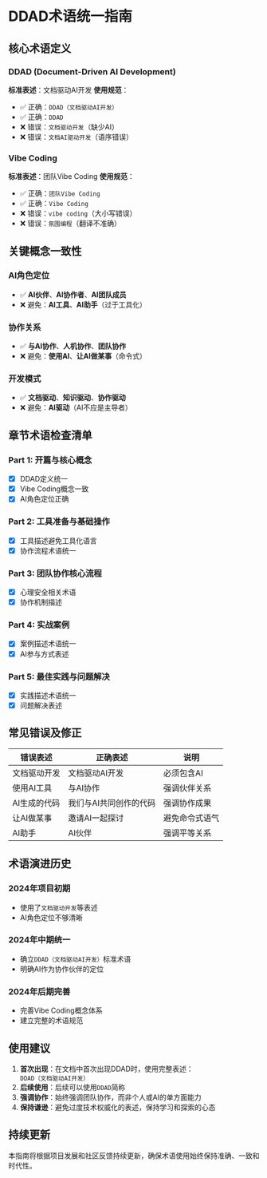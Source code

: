 # DDAD术语统一指南

## 核心术语定义

### DDAD (Document-Driven AI Development)
**标准表述**：文档驱动AI开发
**使用规范**：
- ✅ 正确：`DDAD（文档驱动AI开发）`
- ✅ 正确：`DDAD`
- ❌ 错误：`文档驱动开发`（缺少AI）
- ❌ 错误：`文档AI驱动开发`（语序错误）

### Vibe Coding
**标准表述**：团队Vibe Coding
**使用规范**：
- ✅ 正确：`团队Vibe Coding`
- ✅ 正确：`Vibe Coding`
- ❌ 错误：`vibe coding`（大小写错误）
- ❌ 错误：`氛围编程`（翻译不准确）

## 关键概念一致性

### AI角色定位
- ✅ **AI伙伴**、**AI协作者**、**AI团队成员**
- ❌ 避免：**AI工具**、**AI助手**（过于工具化）

### 协作关系
- ✅ **与AI协作**、**人机协作**、**团队协作**
- ❌ 避免：**使用AI**、**让AI做某事**（命令式）

### 开发模式
- ✅ **文档驱动**、**知识驱动**、**协作驱动**
- ❌ 避免：**AI驱动**（AI不应是主导者）

## 章节术语检查清单

### Part 1: 开篇与核心概念
- [x] DDAD定义统一
- [x] Vibe Coding概念一致
- [x] AI角色定位正确

### Part 2: 工具准备与基础操作
- [x] 工具描述避免工具化语言
- [x] 协作流程术语统一

### Part 3: 团队协作核心流程
- [x] 心理安全相关术语
- [x] 协作机制描述

### Part 4: 实战案例
- [x] 案例描述术语统一
- [x] AI参与方式表述

### Part 5: 最佳实践与问题解决
- [x] 实践描述术语统一
- [x] 问题解决表述

## 常见错误及修正

| 错误表述 | 正确表述 | 说明 |
|---------|---------|------|
| 文档驱动开发 | 文档驱动AI开发 | 必须包含AI |
| 使用AI工具 | 与AI协作 | 强调伙伴关系 |
| AI生成的代码 | 我们与AI共同创作的代码 | 强调协作成果 |
| 让AI做某事 | 邀请AI一起探讨 | 避免命令式语气 |
| AI助手 | AI伙伴 | 强调平等关系 |

## 术语演进历史

### 2024年项目初期
- 使用了`文档驱动开发`等表述
- AI角色定位不够清晰

### 2024年中期统一
- 确立`DDAD（文档驱动AI开发）`标准术语
- 明确AI作为协作伙伴的定位

### 2024年后期完善
- 完善Vibe Coding概念体系
- 建立完整的术语规范

## 使用建议

1. **首次出现**：在文档中首次出现DDAD时，使用完整表述：`DDAD（文档驱动AI开发）`
2. **后续使用**：后续可以使用`DDAD`简称
3. **强调协作**：始终强调团队协作，而非个人或AI的单方面能力
4. **保持谦逊**：避免过度技术权威化的表述，保持学习和探索的心态

## 持续更新

本指南将根据项目发展和社区反馈持续更新，确保术语使用始终保持准确、一致和时代性。